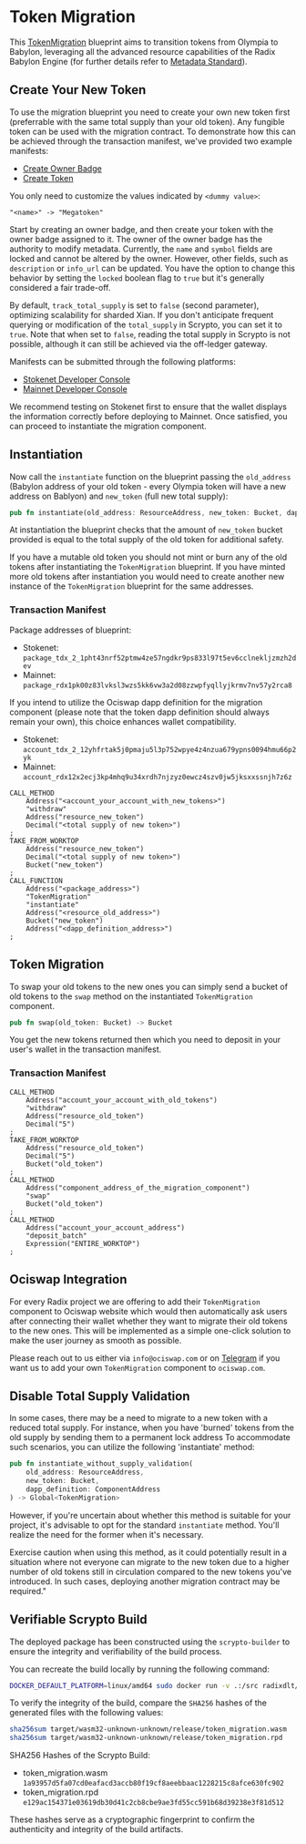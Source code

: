 # Token Migration

This [TokenMigration](src/lib.rs) blueprint aims to transition tokens from Olympia to Babylon, leveraging all the advanced resource capabilities of the Radix Babylon Engine (for further details refer to [Metadata Standard](https://docs-babylon.radixdlt.com/main/standards/metadata-standard-introduction.html)).

## Create Your New Token
To use the migration blueprint you need to create your own new token first (preferrable with the same total supply than your old token).
Any fungible token can be used with the migration contract. To demonstrate how this can be achieved through the transaction manifest, we've provided two example manifests:

- [Create Owner Badge](manifests/create_owner_badge.rtm)
- [Create Token](manifests/create_token.rtm)

You only need to customize the values indicated by `<dummy value>`:
```
"<name>" -> "Megatoken"
```

Start by creating an owner badge, and then create your token with the owner badge assigned to it.
The owner of the owner badge has the authority to modify metadata. Currently, the `name` and `symbol` fields are locked and cannot be altered by the owner.
However, other fields, such as `description` or `info_url` can be updated.
You have the option to change this behavior by setting the `locked` boolean flag to `true` but it's generally considered a fair trade-off.

By default, `track_total_supply` is set to `false` (second parameter), optimizing scalability for sharded Xian. If you don't anticipate frequent querying or modification of the `total_supply` in Scrypto, you can set it to `true`. Note that when set to `false`, reading the total supply in Scrypto is not possible, although it can still be achieved via the off-ledger gateway.

Manifests can be submitted through the following platforms:
- [Stokenet Developer Console](https://stokenet-console.radixdlt.com)
- [Mainnet Developer Console](https://console.radixdlt.com)

We recommend testing on Stokenet first to ensure that the wallet displays the information correctly before deploying to Mainnet. Once satisfied, you can proceed to instantiate the migration component.

## Instantiation
Now call the `instantiate` function on the blueprint passing the `old_address` (Babylon address of your old token - every Olympia token will have a new address on Bablyon) and `new_token` (full new total supply):

```rust
pub fn instantiate(old_address: ResourceAddress, new_token: Bucket, dapp_definition: ComponentAddress) -> Global<TokenMigration>
```
At instantiation the blueprint checks that the amount of `new_token` bucket provided is equal to the total supply of the old token for additional safety.

If you have a mutable old token you should not mint or burn any of the old tokens after instantiating the `TokenMigration` blueprint. If you have minted more old tokens after instantiation you would need to create another new instance of the `TokenMigration` blueprint for the same addresses.

### Transaction Manifest
Package addresses of blueprint:
- Stokenet: `package_tdx_2_1pht43nrf52ptmw4ze57ngdkr9ps833l97t5ev6cclnekljzmzh2dev`
- Mainnet: `package_rdx1pk00z83lvksl3wzs5kk6vw3a2d08zzwpfyqllyjkrmv7nv57y2rca8`

If you intend to utilize the Ociswap dapp definition for the migration component (please note that the token dapp definition should always remain your own), this choice enhances wallet compatibility.
- Stokenet: `account_tdx_2_12yhfrtak5j0pmaju5l3p752wpye4z4nzua679ypns0094hmu66p2yk`
- Mainnet: `account_rdx12x2ecj3kp4mhq9u34xrdh7njzyz0ewcz4szv0jw5jksxxssnjh7z6z`

```
CALL_METHOD
    Address("<account_your_account_with_new_tokens>")
    "withdraw"
    Address("resource_new_token")
    Decimal("<total supply of new token>")
;
TAKE_FROM_WORKTOP
    Address("resource_new_token")
    Decimal("<total supply of new token>")
    Bucket("new_token")
;
CALL_FUNCTION
    Address("<package_address>")
    "TokenMigration"
    "instantiate"
    Address("<resource_old_address>")
    Bucket("new_token")
    Address("<dapp_definition_address>")
;
```

## Token Migration
To swap your old tokens to the new ones you can simply send a bucket of old tokens to the `swap` method on the instantiated `TokenMigration` component.

```rust
pub fn swap(old_token: Bucket) -> Bucket
```

You get the new tokens returned then which you need to deposit in your user's wallet in the transaction manifest.

### Transaction Manifest
```
CALL_METHOD
    Address("account_your_account_with_old_tokens")
    "withdraw"
    Address("resource_old_token")
    Decimal("5")
;
TAKE_FROM_WORKTOP
    Address("resource_old_token")
    Decimal("5")
    Bucket("old_token")
;
CALL_METHOD
    Address("component_address_of_the_migration_component")
    "swap"
    Bucket("old_token")
;
CALL_METHOD
    Address("account_your_account_address")
    "deposit_batch"
    Expression("ENTIRE_WORKTOP")
;
```

## Ociswap Integration

For every Radix project we are offering to add their `TokenMigration` component to Ociswap website which would then automatically ask users after connecting their wallet whether they want to migrate their old tokens to the new ones. This will be implemented as a simple one-click solution to make the user journey as smooth as possible.

Please reach out to us either via `info@ociswap.com` or on [Telegram](https://t.me/ociswap) if you want us to add your own `TokenMigration` component to `ociswap.com`.

## Disable Total Supply Validation
In some cases, there may be a need to migrate to a new token with a reduced total supply. For instance, when you have 'burned' tokens from the old supply by sending them to a permanent lock address
To accommodate such scenarios, you can utilize the following 'instantiate' method:
```rust
pub fn instantiate_without_supply_validation(
    old_address: ResourceAddress,
    new_token: Bucket,
    dapp_definition: ComponentAddress
) -> Global<TokenMigration>
```
However, if you're uncertain about whether this method is suitable for your project, it's advisable to opt for the standard `instantiate` method. You'll realize the need for the former when it's necessary.

Exercise caution when using this method, as it could potentially result in a situation where not everyone can migrate to the new token due to a higher number of old tokens still in circulation compared to the new tokens you've introduced. In such cases, deploying another migration contract may be required."

## Verifiable Scrypto Build
The deployed package has been constructed using the `scrypto-builder` to ensure the integrity and verifiability of the build process.

You can recreate the build locally by running the following command:
```sh
DOCKER_DEFAULT_PLATFORM=linux/amd64 sudo docker run -v .:/src radixdlt/scrypto-builder:v1.0.0
```

To verify the integrity of the build, compare the `SHA256` hashes of the generated files with the following values:
```sh
sha256sum target/wasm32-unknown-unknown/release/token_migration.wasm
sha256sum target/wasm32-unknown-unknown/release/token_migration.rpd
```

SHA256 Hashes of the Scrypto Build:
- token_migration.wasm `1a93957d5fa07cd0eafacd3accb80f19cf8aeebbaac1228215c8afce630fc902`
- token_migration.rpd `e129ac154371e03619db30d41c2cb8cbe9ae3fd55cc591b68d39238e3f81d512`

These hashes serve as a cryptographic fingerprint to confirm the authenticity and integrity of the build artifacts.